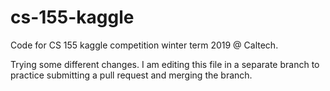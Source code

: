 # cs-155-kaggle
Code for CS 155 kaggle competition winter term 2019 @ Caltech.

Trying some different changes.
I am editing this file in a separate branch to practice submitting a pull request and merging the branch.
